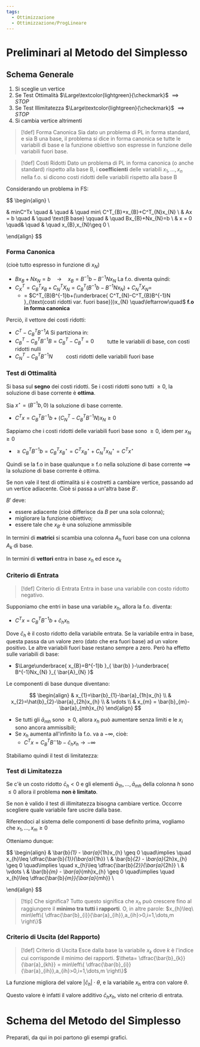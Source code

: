 ```yaml
---
tags:
  - Ottimizzazione
  - Ottimizzazione/ProgLineare
---
```

# Preliminari al Metodo del Simplesso

## Schema Generale

1. Si sceglie un vertice
2. Se Test Ottimalità $\Large\textcolor{lightgreen}{\checkmark}$ $\implies STOP$
3. Se Test Illimitatezza $\Large\textcolor{lightgreen}{\checkmark}$ $\implies STOP$
4. Si cambia vertice altrimenti


> [!def] Forma Canonica
> Sia dato un problema di PL in forma standard, e sia B una base, il problema si dice in forma canonica se tutte le variabili di base e la funzione obiettivo son espresse in funzione delle variabili fuori base.


> [!def] Costi Ridotti
> Dato un problema di PL in forma canonica (o anche standard) rispetto alla base B, i **coefficienti** delle variabili $x_{1},\dots,x_{n}$ nella f.o. si dicono costi ridotti delle variabili rispetto alla base B



Considerando un problema in FS: 


$$
\begin{align} \\

& minC^Tx \quad & \quad & \quad min\ C^T_{B}+x_{B}+C^T_{N}x_{N}  \\
& Ax = b \quad & \quad \text{B base} \qquad & \quad Bx_{B}+Nx_{N}=b \\
& x = 0 \quad& \quad & \quad x_{B},x_{N}\geq 0  \\

\end{align}
$$

### Forma Canonica
(cioè tutto espresso in funzione di $x_{N}$)

- $Bx_{B}+Nx_{N}=b\quad\to\quad x_{B}=B^{-1}b-B^{-1}Nx_{N}$
La f.o. diventa quindi:
- $C^T_{X}=C^T_Bx_{B}+C^T_NX_{N}=C^T_{B}(B^{-1}b-B^{-1}Nx_{N})+C^T_NX_{N}=$
	- = $C^T_{B}B^{-1}b+(\underbrace{ C^T_{N}-C^T_{B}B^{-1}N }_{\text{costi ridotti var. fuori base}})x_{N} \quad\leftarrow\quad$ **f.o in forma canonica**
 

Perciò, il vettore dei costi ridotti:
- $C^T-C^T_{B}B^{-1}A$
Si partiziona in:
- $C^T_{B}-C^T_{B}B^{-1}B=C^T_{B}-C^T_{B}=0\qquad$ tutte le variabili di base, con costi ridotti nulli
- $C^T_{N}-C^T_{B}B^{-1}N\qquad$ costi ridotti delle variabili fuori base

### Test di Ottimalità

Si basa sul **segno** dei costi ridotti. Se i costi ridotti sono tutti $\geq 0$, la soluzione di base corrente è **ottima**.

Sia $x^\star=(B^{-1}b,0)$ la soluzione di base corrente. 

- $C^Tx=C^T_{B}B^{-1}b+(C^T_{N}-C^T_{B}B^{-1}N)x_{N}\geq 0$

Sappiamo che i costi ridotti delle variabili fuori base sono $\geq 0$, idem per $x_{N}\geq 0$

- $\geq C^T_{B}B^{-1}b=C^T_{B}x^\star_{B}=C^Tx^\star_{B}+C^T_{N}x^\star_{N}=C^Tx^\star$

Quindi se la f.o in base qualunque $\geq$ f.o nella soluzione di base corrente $\implies$ la soluzione di base corrente è ottima.
 


Se non vale il test di ottimalità si è costretti a cambiare vertice, passando ad un vertice adiacente. Cioè si passa a un'altra base $B'$.

$B'$ deve:
- essere adiacente (cioè differisce da $B$ per una sola colonna);
- migliorare la funzione obiettivo;
- essere tale che $x_{B'}$ è una soluzione ammissibile

In termini di **matrici** si scambia una colonna $A_{h}$ fuori base con una colonna $A_{k}$ di base.

In termini di **vettori** entra in base $x_{h}$ ed esce $x_{k}$

### Criterio di Entrata


> [!def] Criterio di Entrata
> Entra in base una variabile con costo ridotto negativo.


Supponiamo che entri in base una variabile $x_{h}$, allora la f.o. diventa:

- $C^Tx=C^T_{B}B^{-1}b+\bar{c}_{h}x_{h}$

Dove $\bar{c}_{h}$ è il costo ridotto della variabile entrata. Se la variabile entra in base, questa passa da un valore zero (dato che era fuori base) ad un valore positivo. Le altre variabili fuori base restano sempre a zero. Però ha effetto sulle variabili di base:

- $\Large\underbrace{ x_{B}=B^{-1}b }_{ \bar{b} }-\underbrace{ B^{-1}Nx_{N} }_{ \bar{A}_{N} }$

Le componenti di base dunque diventano:

$$
\begin{align}
& x_{1}=\bar{b}_{1}-\bar{a}_{1h}x_{h} \\
 & x_{2}=\hat{b}_{2}-\bar{a}_{2h}x_{h} \\
& \vdots \\
 & x_{m} = \bar{b}_{m}-\bar{a}_{mh}x_{h}
\end{align}
$$

- Se tutti gli $\bar{a}_{mh}$ sono $\geq 0$, allora $x_{h}$ può aumentare senza limiti e le $x_{i}$ sono ancora ammissibili;
- Se $x_{h}$ aumenta all'infinito la f.o. va a $-\infty$, cioè:
	- $C^Tx=C^T_{B}B^-1b-\bar{c}_{h}x_{h} \to-\infty$

Stabiliamo quindi il test di limitatezza:

### Test di Limitatezza

Se c'è un costo ridotto $\bar{c}_{h}<0$ e gli elementi $\bar{a}_{1h},\dots,\bar{a}_{mh}$ della colonna $h$ sono $\leq 0$ allora il problema **non è limitato**. 

Se non è valido il test di illimitatezza bisogna cambiare vertice. Occorre scegliere quale variabile fare uscire dalla base.

Riferendoci al sistema delle componenti di base definito prima, vogliamo che $x_{1},\dots,x_{m}\geq 0$

Otteniamo dunque:

$$
\begin{align}
& \bar{b}_{1} - \bar{a}_{1h}x_{h} \geq 0 \quad\implies \quad x_{h}\leq \dfrac{\bar{b}_{1}}{\bar{a}_{1h}} \\
& \bar{b}_{2} - \bar{a}_{2h}x_{h} \geq 0 \quad\implies \quad x_{h}\leq \dfrac{\bar{b}_{2}}{\bar{a}_{2h}}  \\
& \vdots \\
& \bar{b}_{m} - \bar{a}_{mh}x_{h} \geq 0 \quad\implies \quad x_{h}\leq \dfrac{\bar{b}_{m}}{\bar{a}_{mh}} \\

\end{align}
$$


> [!tip] Che significa?
> Tutto questo significa che $x_{h}$ può crescere fino al raggiungere il **minimo tra tutti i rapporti**. O, in altre parole:
> $x_{h}\leq\ min\left\{  \dfrac{\bar{b}_{i}}{\bar{a}_{ih}},a_{ih}>0,i=1,\dots,m  \right\}$

### Criterio di Uscita (del Rapporto)


> [!def] Criterio di Uscita
> Esce dalla base la variabile $x_{k}$ dove $k$ è l'indice cui corrisponde il minimo dei rapporti.
> $\theta= \dfrac{\bar{b}_{k}}{\bar{a}_{kh}} = min\left\{  \dfrac{\bar{b}_{i}}{\bar{a}_{ih}},a_{ih}>0,i=1,\dots,m  \right\}$

La funzione migliora del valore $|\bar{c}_{h}|\cdot \theta$, e la variabile $x_{h}$ entra con valore $\theta$.

Questo valore è infatti il valore additivo $\bar{c}_{h}x_{h}$, visto nel criterio di entrata.

# Schema del Metodo del Simplesso

Preparati, da qui in poi partono gli esempi grafici.
